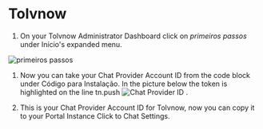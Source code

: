# Tolvnow

1. On your Tolvnow Administrator Dashboard click on *primeiros passos* under Início's expanded menu.

![primeiros passos](https://github.com/Fabiomorais87/liferay-learn/blob/b4d31e020efa0f93a5246264439e8f2e2b6ddee6/docs/dxp/latest/en/site-building/personalizing-site-experience/Click%20to%20chat/Tolvnow/Icon-Tolvnow-033.png)

1. Now you can take your Chat Provider Account ID from the code block under Código para Instalação. In the picture below the token is highlighted on the line tn.push ![Chat Provider ID](https://github.com/Fabiomorais87/liferay-learn/blob/b4d31e020efa0f93a5246264439e8f2e2b6ddee6/docs/dxp/latest/en/site-building/personalizing-site-experience/Click%20to%20chat/Tolvnow/Icon-Tolvnow-034.png) . 

1. This is your Chat Provider Account ID for Tolvnow, now you can copy it to your Portal Instance Click to Chat Settings.



